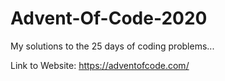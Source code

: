  # Advent-Of-Code-2020

My solutions to the 25 days of coding problems...

Link to Website: https://adventofcode.com/
